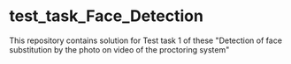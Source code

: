 # test_task_Face_Detection
This repository contains solution for Test task 1 of these "Detection of face substitution by the photo on video of the proctoring system"
